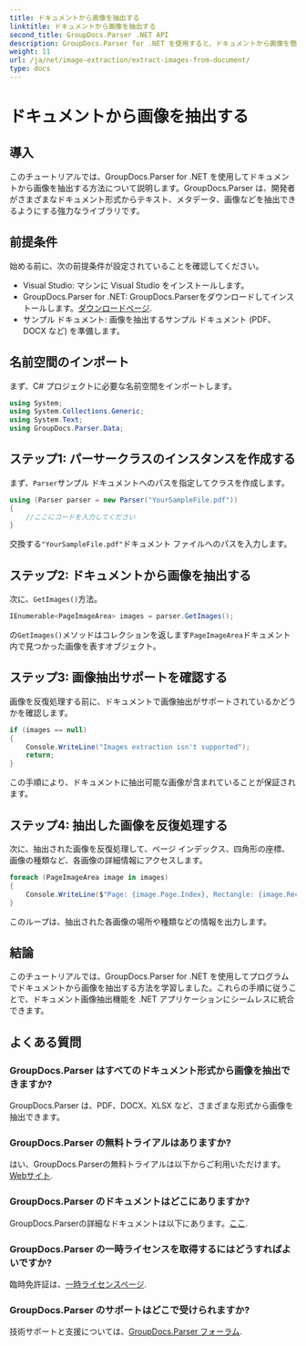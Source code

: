 ```yaml
---
title: ドキュメントから画像を抽出する
linktitle: ドキュメントから画像を抽出する
second_title: GroupDocs.Parser .NET API
description: GroupDocs.Parser for .NET を使用すると、ドキュメントから画像を簡単に抽出できます。ドキュメント処理機能と画像抽出タスクを効率的に合理化します。
weight: 11
url: /ja/net/image-extraction/extract-images-from-document/
type: docs
---
```

# ドキュメントから画像を抽出する

## 導入
このチュートリアルでは、GroupDocs.Parser for .NET を使用してドキュメントから画像を抽出する方法について説明します。GroupDocs.Parser は、開発者がさまざまなドキュメント形式からテキスト、メタデータ、画像などを抽出できるようにする強力なライブラリです。
## 前提条件
始める前に、次の前提条件が設定されていることを確認してください。
- Visual Studio: マシンに Visual Studio をインストールします。
-  GroupDocs.Parser for .NET: GroupDocs.Parserをダウンロードしてインストールします。[ダウンロードページ](https://releases.groupdocs.com/parser/net/).
- サンプル ドキュメント: 画像を抽出するサンプル ドキュメント (PDF、DOCX など) を準備します。

## 名前空間のインポート
まず、C# プロジェクトに必要な名前空間をインポートします。
```csharp
using System;
using System.Collections.Generic;
using System.Text;
using GroupDocs.Parser.Data;
```
## ステップ1: パーサークラスのインスタンスを作成する
まず、`Parser`サンプル ドキュメントへのパスを指定してクラスを作成します。
```csharp
using (Parser parser = new Parser("YourSampleFile.pdf"))
{
    //ここにコードを入力してください
}
```
交換する`"YourSampleFile.pdf"`ドキュメント ファイルへのパスを入力します。
## ステップ2: ドキュメントから画像を抽出する
次に、`GetImages()`方法。
```csharp
IEnumerable<PageImageArea> images = parser.GetImages();
```
の`GetImages()`メソッドはコレクションを返します`PageImageArea`ドキュメント内で見つかった画像を表すオブジェクト。
## ステップ3: 画像抽出サポートを確認する
画像を反復処理する前に、ドキュメントで画像抽出がサポートされているかどうかを確認します。
```csharp
if (images == null)
{
    Console.WriteLine("Images extraction isn't supported");
    return;
}
```
この手順により、ドキュメントに抽出可能な画像が含まれていることが保証されます。
## ステップ4: 抽出した画像を反復処理する
次に、抽出された画像を反復処理して、ページ インデックス、四角形の座標、画像の種類など、各画像の詳細情報にアクセスします。
```csharp
foreach (PageImageArea image in images)
{
    Console.WriteLine($"Page: {image.Page.Index}, Rectangle: {image.Rectangle}, Type: {image.FileType}");
}
```
このループは、抽出された各画像の場所や種類などの情報を出力します。

## 結論
このチュートリアルでは、GroupDocs.Parser for .NET を使用してプログラムでドキュメントから画像を抽出する方法を学習しました。これらの手順に従うことで、ドキュメント画像抽出機能を .NET アプリケーションにシームレスに統合できます。

## よくある質問
### GroupDocs.Parser はすべてのドキュメント形式から画像を抽出できますか?
GroupDocs.Parser は、PDF、DOCX、XLSX など、さまざまな形式から画像を抽出できます。
### GroupDocs.Parser の無料トライアルはありますか?
はい、GroupDocs.Parserの無料トライアルは以下からご利用いただけます。[Webサイト](https://releases.groupdocs.com/).
### GroupDocs.Parser のドキュメントはどこにありますか?
 GroupDocs.Parserの詳細なドキュメントは以下にあります。[ここ](https://tutorials.groupdocs.com/parser/net/).
### GroupDocs.Parser の一時ライセンスを取得するにはどうすればよいですか?
臨時免許証は、[一時ライセンスページ](https://purchase.groupdocs.com/temporary-license/).
### GroupDocs.Parser のサポートはどこで受けられますか?
技術サポートと支援については、[GroupDocs.Parser フォーラム](https://forum.groupdocs.com/c/parser/17).